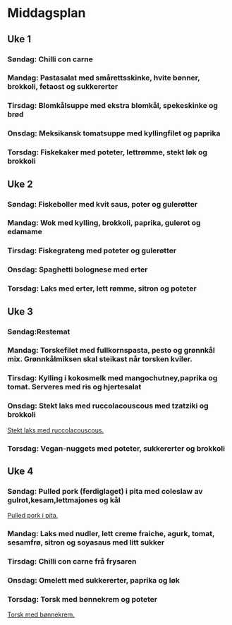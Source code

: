 # Middagsplan

## Uke 1

### Søndag: Chilli con carne

### Mandag: Pastasalat med smårettsskinke, hvite bønner, brokkoli, fetaost og sukkererter

### Tirsdag: Blomkålsuppe med ekstra blomkål, spekeskinke og brød

### Onsdag: Meksikansk tomatsuppe med kyllingfilet og paprika

### Torsdag: Fiskekaker med poteter, lettrømme, stekt løk og brokkoli

## Uke 2

### Søndag: Fiskeboller med kvit saus, poter og gulerøtter

### Mandag: Wok med kylling, brokkoli, paprika, gulerot og edamame

### Tirsdag: Fiskegrateng med poteter og gulerøtter

### Onsdag: Spaghetti bolognese med erter

### Torsdag: Laks med erter, lett rømme, sitron og poteter

## Uke 3

### Søndag:Restemat  

### Mandag: Torskefilet med fullkornspasta, pesto og grønnkål mix. Grønnkålmiksen skal steikast når torsken kviler.

### Tirsdag: Kylling i kokosmelk med mangochutney,paprika og tomat. Serveres med ris og hjertesalat

### Onsdag: Stekt laks med ruccolacouscous med tzatziki og brokkoli
[Stekt laks med ruccolacouscous.](https://www.greteroede.no/oppskrifter/stekt-laks-med-ruccolacouscous)

### Torsdag: Vegan-nuggets med poteter, sukkererter og brokkoli  


## Uke 4

### Søndag: Pulled pork (ferdiglaget) i pita med coleslaw av gulrot,kesam,lettmajones og kål

[Pulled pork i pita.](https://www.greteroede.no/oppskrifter/pulled-pork-i-pita)

### Mandag: Laks med nudler, lett creme fraiche, agurk, tomat, sesamfrø, sitron og  soyasaus med litt sukker

### Tirsdag: Chilli con carne frå frysaren

### Onsdag: Omelett med sukkererter, paprika og løk

### Torsdag: Torsk med bønnekrem og poteter

[Torsk med bønnekrem.](https://www.nrk.no/mat/ovnsbakt-torsk-med-bonnekrem_-brokkoli-og-baconsjy-1.13417525)
